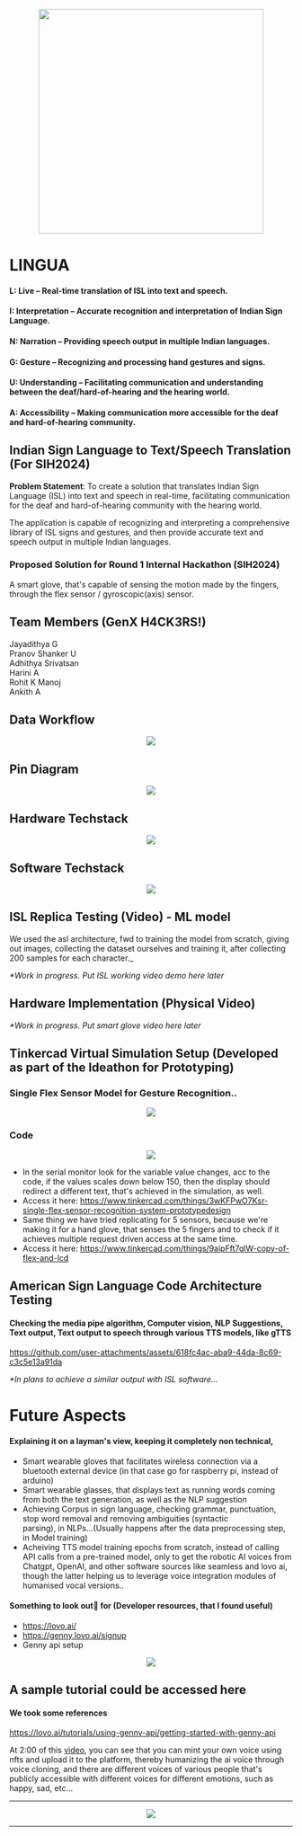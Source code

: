 <p align="center">
  <img src="https://github.com/user-attachments/assets/6bda9ca0-0276-436b-9940-7490677a062a" height="400"/>
</p>

# LINGUA

#### L: Live – Real-time translation of ISL into text and speech.
#### I: Interpretation – Accurate recognition and interpretation of Indian Sign Language.
#### N: Narration – Providing speech output in multiple Indian languages.
#### G: Gesture – Recognizing and processing hand gestures and signs.
#### U: Understanding – Facilitating communication and understanding between the deaf/hard-of-hearing and the hearing world.
#### A: Accessibility – Making communication more accessible for the deaf and hard-of-hearing community.

## Indian Sign Language to Text/Speech Translation (For SIH2024)

__Problem Statement__: To create a solution that translates Indian Sign Language (ISL) into text and speech in real-time, facilitating communication for the deaf and hard-of-hearing community with the hearing world.

The application is capable of recognizing and interpreting a comprehensive library of ISL signs and gestures, and then provide accurate text and speech output in multiple Indian languages.

### Proposed Solution for Round 1 Internal Hackathon (SIH2024)

A smart glove, that's capable of sensing the motion made by the fingers, through the flex sensor / gyroscopic(axis) sensor.

## Team Members (GenX H4CK3RS!)

Jayadithya G  <br/>
Pranov Shanker U <br/>
Adhithya Srivatsan <br/>
Harini A <br/>
Rohit K Manoj <br/>
Ankith A <br/>

## Data Workflow

<p align="center">
  <img src="https://github.com/user-attachments/assets/54b9f4be-b438-4aa9-9799-7afbba3dd963" />
</p>

## Pin Diagram

<p align="center">
  <img src="https://github.com/user-attachments/assets/35bf75df-062b-40f5-8ca1-7d63e7a7a197" />
</p>

## Hardware Techstack

<p align="center">
  <img src="https://github.com/user-attachments/assets/d97ce190-6987-416c-9a9c-f0f36cd8273a" />
</p>

## Software Techstack

<p align="center">
  <img src ="https://github.com/user-attachments/assets/926c8e4a-6706-4fba-94b6-ac2ff7304b11" />

</p>

## ISL Replica Testing (Video) - ML model

We used the asl architecture, fwd to training the model from scratch, giving out images, collecting the dataset ourselves and training it, after collecting 200 samples for each character._

_*Work in progress. Put ISL working video demo here later_

## Hardware Implementation (Physical Video) 

_*Work in progress. Put smart glove video here later_

## Tinkercad Virtual Simulation Setup (Developed as part of the Ideathon for Prototyping)

### Single Flex Sensor Model for Gesture Recognition..

<p align="center">
  <img src="https://github.com/user-attachments/assets/378b6deb-11a3-48fc-9a95-9d384d783845" />
</p>

### Code
<p align="center">
  <img src="https://github.com/user-attachments/assets/ece06c52-ad3e-4211-a653-f5eda93a0805" />
</p>

- In the serial monitor look for the variable value changes, acc to the code, if the values scales down below 150, then the display should redirect a different text, that's achieved in the simulation, as well.
- Access it here: https://www.tinkercad.com/things/3wKFPwO7Ksr-single-flex-sensor-recognition-system-prototypedesign
- Same thing we have tried replicating for 5 sensors, because we're making it for a hand glove, that senses the 5 fingers and to check if it achieves multiple request driven access at the same time.
- Access it here: https://www.tinkercad.com/things/9aipFft7qlW-copy-of-flex-and-lcd

## American Sign Language Code Architecture Testing

#### Checking the media pipe algorithm, Computer vision, NLP Suggestions, Text output, Text output to speech through various TTS models, like gTTS

https://github.com/user-attachments/assets/618fc4ac-aba9-44da-8c69-c3c5e13a91da

_*In plans to achieve a similar output with ISL software..._

# Future Aspects
#### Explaining it on a layman's view, keeping it completely non technical,

- Smart wearable gloves that facilitates wireless connection via a bluetooth external device (in that case go for raspberry pi, instead of arduino) <br/>
- Smart wearable glasses, that displays text as running words coming from both the text generation, as well as the NLP suggestion <br/>
- Achieving Corpus in sign language, checking grammar, punctuation, stop word removal and removing ambiguities (syntactic parsing), in NLPs...(Usually happens after the data preprocessing step, in Model training) <br/>
- Acheiving TTS model training epochs from scratch, instead of calling API calls from a pre-trained model, only to get the robotic AI voices from Chatgpt, OpenAI, and other software sources like seamless and lovo ai, though the latter helping us to leverage voice integration modules of humanised vocal versions..
  
#### Something to look out👀 for (Developer resources, that I found useful)
- https://lovo.ai/
- https://genny.lovo.ai/signup
- Genny api setup
<p align="center">
  <img src="https://github.com/user-attachments/assets/544b895e-7c69-4dde-899f-60e05679a0ba" />
</p>

## A sample tutorial could be accessed here
#### We took some references
https://lovo.ai/tutorials/using-genny-api/getting-started-with-genny-api

At 2:00 of this [video](https://www.youtube.com/watch?v=jQ3ut_pwQFI), you can see that you can mint your own voice using nfts and upload it to the platform, thereby humanizing the ai voice through voice cloning, and there are different voices of various people that's publicly accessible with different voices for different emotions, such as happy, sad, etc...

---

<p align="center">
  <img src="https://github.com/user-attachments/assets/247e25a2-e5a6-4736-882a-5a49c5a0063b" />
</p>

---
